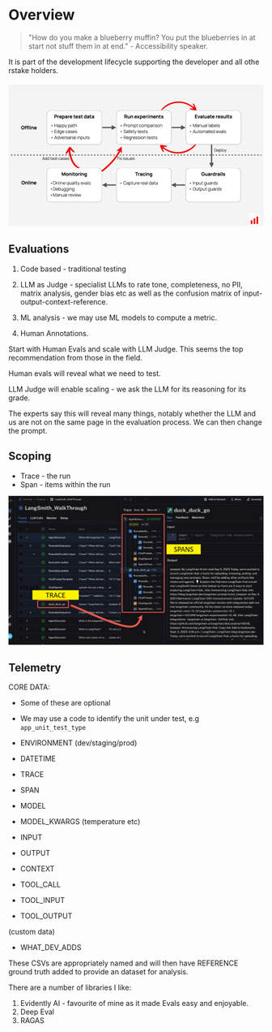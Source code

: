 # Overview

> "How do you make a blueberry muffin? You put the blueberries in at start not stuff them in at end." - Accessibility speaker.

It is part of the development lifecycle supporting the developer and all othe rstake holders.

![eval-cycle](../images/eval-cycle.png)

## Evaluations

1. Code based - traditional testing

2. LLM as Judge - specialist LLMs to rate tone, completeness, no PII, matrix analysis, gender bias etc as well as the confusion matrix of input-output-context-reference.

3. ML analysis - we may use ML models to compute a metric.

4. Human Annotations.

Start with Human Evals and scale with LLM Judge. This seems the top recommendation from those in the field.

Human evals will reveal what we need to test.

LLM Judge will enable scaling - we ask the LLM for its reasoning for its grade. 

The experts say this will reveal many things, notably whether the LLM and us are not on the same page in the evaluation process. We can then change the prompt.



## Scoping

- Trace - the run
- Span - items within the run

![trace-span](../images/trace-span.png)

<!-- <img src="../images/trace-span.png" width="600px"> -->

## Telemetry


CORE DATA:

- Some of these are optional
- We may use a code to identify the unit under test, e.g `app_unit_test_type`

- ENVIRONMENT (dev/staging/prod)
- DATETIME
- TRACE
- SPAN
- MODEL
- MODEL_KWARGS (temperature etc)
- INPUT
- OUTPUT
- CONTEXT
- TOOL_CALL
- TOOL_INPUT
- TOOL_OUTPUT

(custom data)
- WHAT_DEV_ADDS

These CSVs are appropriately named and will then have REFERENCE ground truth added to provide an dataset for analysis.

There are a number of libraries I like:

1. Evidently AI - favourite of mine as it made Evals easy and enjoyable.
2. Deep Eval
3. RAGAS

